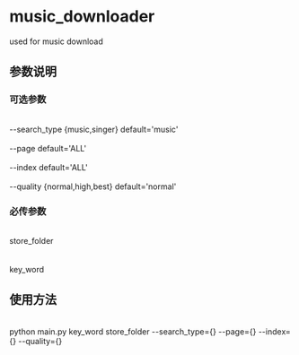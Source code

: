 # music_downloader
used for music download

## 参数说明

### 可选参数
<br>--search_type {music,singer}       default='music'<br>
<br>--page                             default='ALL'<br>
<br>--index                            default='ALL'<br>
<br>--quality {normal,high,best}       default='normal'<br>

### 必传参数
<br>store_folder<br>                     
<br>key_word<br>

## 使用方法
<br>python main.py key_word store_folder --search_type={} --page={} --index={} --quality={}<br>
